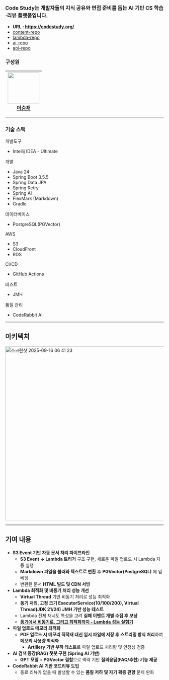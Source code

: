 
### Code Study는 개발자들의 지식 공유와 면접 준비를 돕는 AI 기반 CS 학습·리뷰 플랫폼입니다.
- **URL : https://codestudy.org/**
- [content-repo](https://github.com/dawn-cs-study/cs-study-content)
- [lambda-repo](https://github.com/dawn-cs-study/cs-study-lambda)
- [ai-repo](https://github.com/dawn-cs-study/cs-study-ai)
- [api-repo](https://github.com/dawn-cs-study/cs-study-api)


### 구성원
| <a href="https://github.com/masiljangajji"><img src="https://github.com/masiljangajji.png" width="100px"><br>이승재</a> 
|-----|



---

### 기술 스택

개발도구

- Intellij IDEA - Ultimate

개발

- Java 24
- Spring Boot 3.5.5
- Spring Data JPA
- Spring Retry
- Spring AI
- FlexMark (Markdown)
- Gradle

데이터베이스

- PostgreSQL(PGVector)

AWS

- S3
- CloudFront
- RDS

CI/CD

- GitHub Actions

테스트

- JMH

품질 관리

- CodeRabbit AI

---

## **아키텍처**

<img width="977" height="553" alt="스크린샷 2025-09-16 06 41 23" src="https://github.com/user-attachments/assets/814a5732-030d-4242-8738-37bbf5cfc6d4" />


---

## 기여 내용

- **S3 Event 기반 자동 문서 처리 파이프라인**
    - **S3 Event → Lambda 트리거** 구조 구현, 새로운 파일 업로드 시 Lambda 자동 실행
    - **Markdown 파일을 불러와 텍스트로 변환** 후 **PGVector(PostgreSQL)** 에 임베딩
    - 변환된 문서 **HTML 빌드 및 CDN 서빙**
- **Lambda 최적화 및 비동기 처리 성능 개선**
    - **Virtual Thread** 기반 비동기 처리로 성능 최적화
    - **동기 처리, 고정 크기 ExecutorService(10/100/200), Virtual Thread(JDK 21/24)** **JMH 기반 성능 테스트**
    - Lambda 전체 재시도 특성을 고려 **실패 이벤트 개별 수집 후 보상**
    - [**동기에서 비동기로, 그리고 최적화까지 - Lambda 성능 실험기**](https://masiljangajji-coding.tistory.com/101)
- **파일 업로드 메모리 최적화**
    - **PDF 업로드 시 메모리 직적재 대신 임시 파일에 저장 후 스트리밍 방식 처리**하여 **메모리 사용량 최적화**
        - **Artillery 기반 부하 테스트**로 파일 업로드 처리량 및 안정성 검증
- **AI 검색 증강(RAG) 챗봇 구현 (Spring AI 기반)**
    - **GPT 모델 + PGVector 결합**으로 맥락 기반 **질의응답(FAQ/추천) 기능 제공**
- **CodeRabbit AI 기반 코드리뷰 도입**
    - 동료 리뷰가 없을 때 발생할 수 있는 **품질 저하 및 자기 확증 편향** 문제 완화
